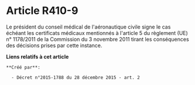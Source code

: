 # Article R410-9

Le président du conseil médical de l'aéronautique civile signe le cas échéant les certificats médicaux mentionnés à l'article
5 du règlement (UE) n° 1178/2011 de la Commission du 3 novembre 2011 tirant les conséquences des décisions prises par cette
instance.

**Liens relatifs à cet article**

	**Créé par**:

	  - Décret n°2015-1788 du 28 décembre 2015 - art. 2
